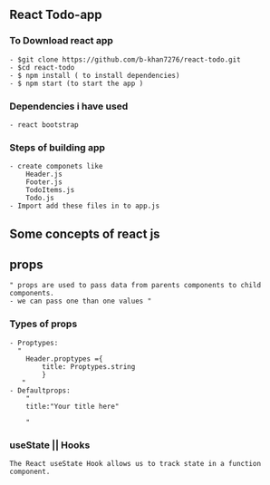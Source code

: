 

## React Todo-app 

 ### To Download react app   
    - $git clone https://github.com/b-khan7276/react-todo.git
    - $cd react-todo
    - $ npm install ( to install dependencies)
    - $ npm start (to start the app )


### Dependencies i have used
    - react bootstrap



### Steps of building app
    - create componets like
        Header.js
        Footer.js
        TodoItems.js
        Todo.js
    - Import add these files in to app.js




## Some concepts of react js

## props
    " props are used to pass data from parents components to child 
    components.
    - we can pass one than one values "
### Types of props
    - Proptypes:
      "  
        Header.proptypes ={
            title: Proptypes.string
            }
       " 
    - Defaultprops:
        "
        title:"Your title here"
        
        "
### useState || Hooks
    The React useState Hook allows us to track state in a function component.

